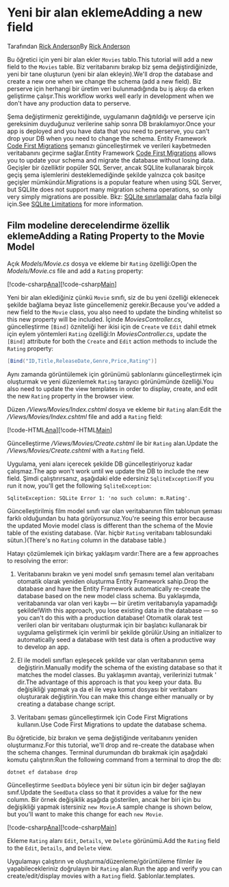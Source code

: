 # <a name="adding-a-new-field"></a><span data-ttu-id="1dca1-101">Yeni bir alan ekleme</span><span class="sxs-lookup"><span data-stu-id="1dca1-101">Adding a new field</span></span>

<span data-ttu-id="1dca1-102">Tarafından [Rick Anderson](https://twitter.com/RickAndMSFT)</span><span class="sxs-lookup"><span data-stu-id="1dca1-102">By [Rick Anderson](https://twitter.com/RickAndMSFT)</span></span>

<span data-ttu-id="1dca1-103">Bu öğretici için yeni bir alan ekler `Movies` tablo.</span><span class="sxs-lookup"><span data-stu-id="1dca1-103">This tutorial will add a new field to the `Movies` table.</span></span> <span data-ttu-id="1dca1-104">Biz veritabanını bırakıp biz şema değiştirdiğinizde, yeni bir tane oluşturun (yeni bir alan ekleyin).</span><span class="sxs-lookup"><span data-stu-id="1dca1-104">We'll drop the database and create a new one when we change the schema (add a new field).</span></span> <span data-ttu-id="1dca1-105">Biz perserve için herhangi bir üretim veri bulunmadığında bu iş akışı da erken geliştirme çalışır.</span><span class="sxs-lookup"><span data-stu-id="1dca1-105">This workflow works well early in development when we don't have any production data to perserve.</span></span>

<span data-ttu-id="1dca1-106">Şema değiştirmeniz gerektiğinde, uygulamanın dağıtıldığı ve perserve için gereksinim duyduğunuz verilerine sahip sonra DB bırakılamıyor.</span><span class="sxs-lookup"><span data-stu-id="1dca1-106">Once your app is deployed and you have data that you need to perserve, you can't drop your DB when you need to change the schema.</span></span> <span data-ttu-id="1dca1-107">Entity Framework [Code First Migrations](https://docs.microsoft.com/ef/core/get-started/aspnetcore/new-db) şemanızı güncelleştirmek ve verileri kaybetmeden veritabanını geçirme sağlar.</span><span class="sxs-lookup"><span data-stu-id="1dca1-107">Entity Framework [Code First Migrations](https://docs.microsoft.com/ef/core/get-started/aspnetcore/new-db) allows you to update your schema and migrate the database without losing data.</span></span> <span data-ttu-id="1dca1-108">Geçişler bir özelliktir popüler SQL Server, ancak SQLlite kullanarak birçok geçiş şema işlemlerini desteklemediğinde şekilde yalnızca çok basitçe geçişler mümkündür.</span><span class="sxs-lookup"><span data-stu-id="1dca1-108">Migrations is a popular feature when using SQL Server, but SQLlite does not support many migration schema operations, so only very simply migrations are possible.</span></span> <span data-ttu-id="1dca1-109">Bkz: [SQLite sınırlamalar](https://docs.microsoft.com/ef/core/providers/sqlite/limitations) daha fazla bilgi için.</span><span class="sxs-lookup"><span data-stu-id="1dca1-109">See [SQLite Limitations](https://docs.microsoft.com/ef/core/providers/sqlite/limitations) for more information.</span></span>

## <a name="adding-a-rating-property-to-the-movie-model"></a><span data-ttu-id="1dca1-110">Film modeline derecelendirme özellik ekleme</span><span class="sxs-lookup"><span data-stu-id="1dca1-110">Adding a Rating Property to the Movie Model</span></span>

<span data-ttu-id="1dca1-111">Açık *Models/Movie.cs* dosya ve ekleme bir `Rating` özelliği:</span><span class="sxs-lookup"><span data-stu-id="1dca1-111">Open the *Models/Movie.cs* file and add a `Rating` property:</span></span>

<span data-ttu-id="1dca1-112">[!code-csharp[Ana](../../tutorials/first-mvc-app/start-mvc/sample/MvcMovie/Models/MovieDateRating.cs?highlight=11&range=7-18)]</span><span class="sxs-lookup"><span data-stu-id="1dca1-112">[!code-csharp[Main](../../tutorials/first-mvc-app/start-mvc/sample/MvcMovie/Models/MovieDateRating.cs?highlight=11&range=7-18)]</span></span>

<span data-ttu-id="1dca1-113">Yeni bir alan eklediğiniz çünkü `Movie` sınıfı, siz de bu yeni özelliği eklenecek şekilde bağlama beyaz liste güncellemeniz gerekir.</span><span class="sxs-lookup"><span data-stu-id="1dca1-113">Because you've added a new field to the `Movie` class, you also need to update the binding whitelist so this new property will be included.</span></span> <span data-ttu-id="1dca1-114">İçinde *MoviesController.cs*, güncelleştirme `[Bind]` özniteliği her ikisi için de `Create` ve `Edit` dahil etmek için eylem yöntemleri `Rating` özelliği:</span><span class="sxs-lookup"><span data-stu-id="1dca1-114">In *MoviesController.cs*, update the `[Bind]` attribute for both the `Create` and `Edit` action methods to include the `Rating` property:</span></span>

```csharp
[Bind("ID,Title,ReleaseDate,Genre,Price,Rating")]
   ```

<span data-ttu-id="1dca1-115">Aynı zamanda görüntülemek için görünümü şablonlarını güncelleştirmek için oluşturmak ve yeni düzenlemek `Rating` tarayıcı görünümünde özelliği.</span><span class="sxs-lookup"><span data-stu-id="1dca1-115">You also need to update the view templates in order to display, create, and edit the new `Rating` property in the browser view.</span></span>

<span data-ttu-id="1dca1-116">Düzen */Views/Movies/Index.cshtml* dosya ve ekleme bir `Rating` alan:</span><span class="sxs-lookup"><span data-stu-id="1dca1-116">Edit the */Views/Movies/Index.cshtml* file and add a `Rating` field:</span></span>

<span data-ttu-id="1dca1-117">[!code-HTML[Ana](../../tutorials/first-mvc-app/start-mvc/sample/MvcMovie/Views/Movies/IndexGenreRating.cshtml?highlight=17,39&range=24-64)]</span><span class="sxs-lookup"><span data-stu-id="1dca1-117">[!code-HTML[Main](../../tutorials/first-mvc-app/start-mvc/sample/MvcMovie/Views/Movies/IndexGenreRating.cshtml?highlight=17,39&range=24-64)]</span></span>

<span data-ttu-id="1dca1-118">Güncelleştirme */Views/Movies/Create.cshtml* ile bir `Rating` alan.</span><span class="sxs-lookup"><span data-stu-id="1dca1-118">Update the */Views/Movies/Create.cshtml* with a `Rating` field.</span></span>

<span data-ttu-id="1dca1-119">Uygulama, yeni alanı içerecek şekilde DB güncelleştiriyoruz kadar çalışmaz.</span><span class="sxs-lookup"><span data-stu-id="1dca1-119">The app won't work until we update the DB to include the new field.</span></span> <span data-ttu-id="1dca1-120">Şimdi çalıştırırsanız, aşağıdaki elde edersiniz `SqliteException`:</span><span class="sxs-lookup"><span data-stu-id="1dca1-120">If you run it now, you'll get the following `SqliteException`:</span></span>

```
SqliteException: SQLite Error 1: 'no such column: m.Rating'.
```

<span data-ttu-id="1dca1-121">Güncelleştirilmiş film model sınıfı var olan veritabanının film tablonun şeması farklı olduğundan bu hata görüyorsunuz.</span><span class="sxs-lookup"><span data-stu-id="1dca1-121">You're seeing this error because the updated Movie model class is different than the schema of the Movie table of the existing database.</span></span> <span data-ttu-id="1dca1-122">(Var. hiçbir `Rating` veritabanı tablosundaki sütun.)</span><span class="sxs-lookup"><span data-stu-id="1dca1-122">(There's no `Rating` column in the database table.)</span></span>

<span data-ttu-id="1dca1-123">Hatayı çözümlemek için birkaç yaklaşım vardır:</span><span class="sxs-lookup"><span data-stu-id="1dca1-123">There are a few approaches to resolving the error:</span></span>

1. <span data-ttu-id="1dca1-124">Veritabanını bırakın ve yeni model sınıfı şemasını temel alan veritabanı otomatik olarak yeniden oluşturma Entity Framework sahip.</span><span class="sxs-lookup"><span data-stu-id="1dca1-124">Drop the database and have the Entity Framework automatically re-create the database based on the new model class schema.</span></span> <span data-ttu-id="1dca1-125">Bu yaklaşımda, veritabanında var olan veri kaybı — bir üretim veritabanıyla yapamadığı şekilde!</span><span class="sxs-lookup"><span data-stu-id="1dca1-125">With this approach, you lose existing data in the database — so you can't do this with a production database!</span></span> <span data-ttu-id="1dca1-126">Otomatik olarak test verileri olan bir veritabanı oluşturmak için bir başlatıcı kullanarak bir uygulama geliştirmek için verimli bir şekilde görülür.</span><span class="sxs-lookup"><span data-stu-id="1dca1-126">Using an initializer to automatically seed a database with test data is often a productive way to develop an app.</span></span>

2. <span data-ttu-id="1dca1-127">El ile modeli sınıfları eşleşecek şekilde var olan veritabanının şema değiştirin.</span><span class="sxs-lookup"><span data-stu-id="1dca1-127">Manually modify the schema of the existing database so that it matches the model classes.</span></span> <span data-ttu-id="1dca1-128">Bu yaklaşımın avantajı, verilerinizi tutmak ' dir.</span><span class="sxs-lookup"><span data-stu-id="1dca1-128">The advantage of this approach is that you keep your data.</span></span> <span data-ttu-id="1dca1-129">Bu değişikliği yapmak ya da el ile veya komut dosyası bir veritabanı oluşturarak değiştirin.</span><span class="sxs-lookup"><span data-stu-id="1dca1-129">You can make this change either manually or by creating a database change script.</span></span>

3. <span data-ttu-id="1dca1-130">Veritabanı şeması güncelleştirmek için Code First Migrations kullanın.</span><span class="sxs-lookup"><span data-stu-id="1dca1-130">Use Code First Migrations to update the database schema.</span></span>

<span data-ttu-id="1dca1-131">Bu öğreticide, biz bırakın ve şema değiştiğinde veritabanını yeniden oluşturmanız.</span><span class="sxs-lookup"><span data-stu-id="1dca1-131">For this tutorial, we'll drop and re-create the database when the schema changes.</span></span> <span data-ttu-id="1dca1-132">Terminal durumundan db bırakmak için aşağıdaki komutu çalıştırın:</span><span class="sxs-lookup"><span data-stu-id="1dca1-132">Run the following command from a terminal to drop the db:</span></span>

`dotnet ef database drop`

<span data-ttu-id="1dca1-133">Güncelleştirme `SeedData` böylece yeni bir sütun için bir değer sağlayan sınıf.</span><span class="sxs-lookup"><span data-stu-id="1dca1-133">Update the `SeedData` class so that it provides a value for the new column.</span></span> <span data-ttu-id="1dca1-134">Bir örnek değişiklik aşağıda gösterilen, ancak her biri için bu değişikliği yapmak istersiniz `new Movie`.</span><span class="sxs-lookup"><span data-stu-id="1dca1-134">A sample change is shown below, but you'll want to make this change for each `new Movie`.</span></span>

<span data-ttu-id="1dca1-135">[!code-csharp[Ana](../../tutorials/first-mvc-app/start-mvc/sample/MvcMovie/Models/SeedDataRating.cs?name=snippet1&highlight=6)]</span><span class="sxs-lookup"><span data-stu-id="1dca1-135">[!code-csharp[Main](../../tutorials/first-mvc-app/start-mvc/sample/MvcMovie/Models/SeedDataRating.cs?name=snippet1&highlight=6)]</span></span>

<span data-ttu-id="1dca1-136">Ekleme `Rating` alanı `Edit`, `Details`, ve `Delete` görünümü.</span><span class="sxs-lookup"><span data-stu-id="1dca1-136">Add the `Rating` field to the `Edit`, `Details`, and `Delete` view.</span></span>

<span data-ttu-id="1dca1-137">Uygulamayı çalıştırın ve oluşturma/düzenleme/görüntüleme filmler ile yapabilecekleriniz doğrulayın bir `Rating` alan.</span><span class="sxs-lookup"><span data-stu-id="1dca1-137">Run the app and verify you can create/edit/display movies with a `Rating` field.</span></span> <span data-ttu-id="1dca1-138">Şablonlar.</span><span class="sxs-lookup"><span data-stu-id="1dca1-138">templates.</span></span>
